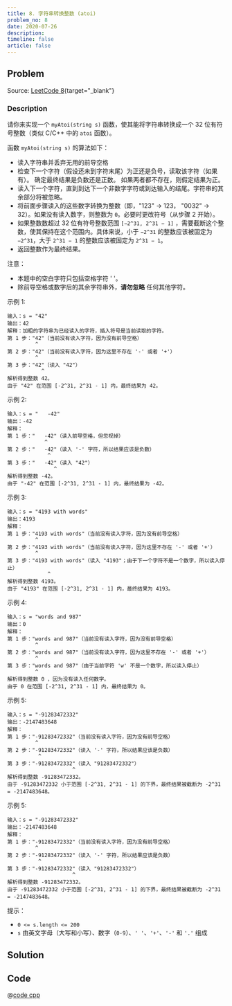 ```yaml
---
title: 8. 字符串转换整数 (atoi)
problem_no: 8
date: 2020-07-26
description: 
timeline: false
article: false
---
```


<!-- Description. -->

<!-- more -->

## Problem

Source: [LeetCode 8](https://leetcode-cn.com/problems/string-to-integer-atoi/){target="_blank"}

### Description

请你来实现一个 `myAtoi(string s)` 函数，使其能将字符串转换成一个 32 位有符号整数（类似 C/C++ 中的 `atoi` 函数）。

函数 `myAtoi(string s)` 的算法如下：

- 读入字符串并丢弃无用的前导空格
- 检查下一个字符（假设还未到字符末尾）为正还是负号，读取该字符（如果有）。 确定最终结果是负数还是正数。 如果两者都不存在，则假定结果为正。
- 读入下一个字符，直到到达下一个非数字字符或到达输入的结尾。字符串的其余部分将被忽略。
- 将前面步骤读入的这些数字转换为整数（即，"123" -> 123， "0032" -> 32）。如果没有读入数字，则整数为 `0`。必要时更改符号（从步骤 2 开始）。
- 如果整数数超过 32 位有符号整数范围 `[−2^31, 2^31 − 1]` ，需要截断这个整数，使其保持在这个范围内。具体来说，小于 `−2^31` 的整数应该被固定为 `−2^31`，大于 `2^31 − 1` 的整数应该被固定为 `2^31 − 1`。
- 返回整数作为最终结果。

注意：

- 本题中的空白字符只包括空格字符 ' '。
- 除前导空格或数字后的其余字符串外，**请勿忽略** 任何其他字符。

示例 1:

```text
输入：s = "42"
输出：42
解释：加粗的字符串为已经读入的字符，插入符号是当前读取的字符。
第 1 步："42"（当前没有读入字符，因为没有前导空格）
         ^
第 2 步："42"（当前没有读入字符，因为这里不存在 '-' 或者 '+'）
         ^
第 3 步："42"（读入 "42"）
           ^
解析得到整数 42。
由于 "42" 在范围 [-2^31, 2^31 - 1] 内，最终结果为 42。
```

示例 2:

```text
输入：s = "   -42"
输出：-42
解释：
第 1 步："   -42"（读入前导空格，但忽视掉）
            ^
第 2 步："   -42"（读入 '-' 字符，所以结果应该是负数）
             ^
第 3 步："   -42"（读入 "42"）
               ^
解析得到整数 -42。
由于 "-42" 在范围 [-2^31, 2^31 - 1] 内，最终结果为 -42。
```

示例 3:

```text
输入：s = "4193 with words"
输出：4193
解释：
第 1 步："4193 with words"（当前没有读入字符，因为没有前导空格）
         ^
第 2 步："4193 with words"（当前没有读入字符，因为这里不存在 '-' 或者 '+'）
         ^
第 3 步："4193 with words"（读入 "4193"；由于下一个字符不是一个数字，所以读入停止）
             ^
解析得到整数 4193。
由于 "4193" 在范围 [-2^31, 2^31 - 1] 内，最终结果为 4193。
```

示例 4:

```text
输入：s = "words and 987"
输出：0
解释：
第 1 步："words and 987"（当前没有读入字符，因为没有前导空格）
         ^
第 2 步："words and 987"（当前没有读入字符，因为这里不存在 '-' 或者 '+'）
         ^
第 3 步："words and 987"（由于当前字符 'w' 不是一个数字，所以读入停止）
         ^
解析得到整数 0 ，因为没有读入任何数字。
由于 0 在范围 [-2^31, 2^31 - 1] 内，最终结果为 0。
```

示例 5:

```text
输入：s = "-91283472332"
输出：-2147483648
解释：
第 1 步："-91283472332"（当前没有读入字符，因为没有前导空格）
         ^
第 2 步："-91283472332"（读入 '-' 字符，所以结果应该是负数）
          ^
第 3 步："-91283472332"（读入 "91283472332"）
                     ^
解析得到整数 -91283472332。
由于 -91283472332 小于范围 [-2^31, 2^31 - 1] 的下界，最终结果被截断为 -2^31 = -2147483648。
```

示例 5:

```text
输入：s = "-91283472332"
输出：-2147483648
解释：
第 1 步："-91283472332"（当前没有读入字符，因为没有前导空格）
         ^
第 2 步："-91283472332"（读入 '-' 字符，所以结果应该是负数）
          ^
第 3 步："-91283472332"（读入 "91283472332"）
                     ^
解析得到整数 -91283472332。
由于 -91283472332 小于范围 [-2^31, 2^31 - 1] 的下界，最终结果被截断为 -2^31 = -2147483648。
```

提示：

- `0 <= s.length <= 200`
- `s` 由英文字母（大写和小写）、数字（`0-9`）、`' '`、`'+'`、`'-'` 和 `'.'` 组成

## Solution

## Code

@[code cpp](../../_codes/algorithm/code/leet-code/8-main.cpp)